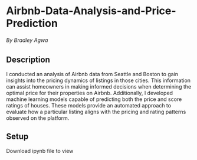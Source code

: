 # Airbnb-Data-Analysis-and-Price-Prediction
###### By Bradley Agwa

## Description
I conducted an analysis of Airbnb data from Seattle and Boston to gain insights into the pricing dynamics of listings in those cities. This information can assist homeowners in making informed decisions when determining the optimal price for their properties on Airbnb. Additionally, I developed machine learning models capable of predicting both the price and score ratings of houses. These models provide an automated approach to evaluate how a particular listing aligns with the pricing and rating patterns observed on the platform.
## Setup
Download ipynb file to view
